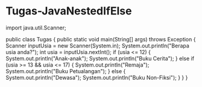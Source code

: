 # Tugas-JavaNestedIfElse

import java.util.Scanner;

public class Tugas {
    public static void main(String[] args) throws Exception {
        Scanner inputUsia = new Scanner(System.in);
        System.out.println("Berapa usia anda?");
        int usia = inputUsia.nextInt();
        if (usia <= 12) {
            System.out.println("Anak-anak");
            System.out.println("Buku Cerita");
        } else if (usia >= 13 && usia <= 17) {
            System.out.println("Remaja");
            System.out.println("Buku Petualangan");
        } else {
            System.out.println("Dewasa");
            System.out.println("Buku Non-Fiksi");
        }
    }
}
